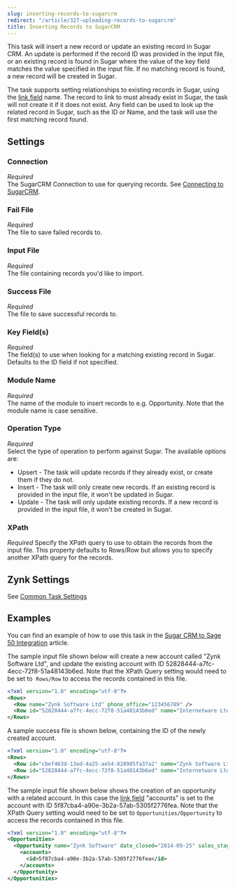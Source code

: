 ```yaml
---
slug: inserting-records-to-sugarcrm
redirect: "/article/327-uploading-records-to-sugarcrm"
title: Inserting Records to SugarCRM
---
```



This task will insert a new record or update an existing record in Sugar CRM. An update is performed if the record ID was provided in the input file, or an existing record is found in Sugar where the value of the key field matches the value specified in the input file. If no matching record is found, a new record will be created in Sugar.



The task supports setting relationships to existing records in Sugar, using the [link field](link-fields) name. The record to link to must already exist in Sugar, the task will not create it if it does not exist. Any field can be used to look up the related record in Sugar, such as the ID or Name, and the task will use the first matching record found.


## Settings

### Connection 
_Required_  
The SugarCRM Connection to use for querying records. See [Connecting to SugarCRM](connecting-to-sugarcrm).

### Fail File
_Required_  
The file to save failed records to.

### Input File
_Required_  
The file containing records you'd like to import.

### Success File
_Required_  
The file to save successful records to.

### Key Field(s)
_Required_  
The field(s) to use when looking for a matching existing record in Sugar. Defaults to the ID field if not specified.

### Module Name
_Required_  
The name of the module to insert records to e.g. Opportunity. Note that the module name is case sensitive.

### Operation Type
_Required_  
Select the type of operation to perform against Sugar. The available options are:  

- Upsert - The task will update records if they already exist, or create them if they do not.
- Insert - The task will only create new records. If an existing record is provided in the input file, it won't be updated in Sugar.
- Update - The task will only update existing records. If a new record is provided in the input file, it won't be created in Sugar.

### XPath
_Required_
Specify the XPath query to use to obtain the records from the input file. This property defaults to Rows/Row but allows you to specify another XPath query for the records.

## Zynk Settings 
See [Common Task Settings](common-task-settings)


## Examples


You can find an example of how to use this task in the [Sugar CRM to Sage 50 Integration](sugar-crm-to-sage-50-integration) article.



The sample input file shown below will create a new account called "Zynk Software Ltd", and update the existing account with ID 52828444-a7fc-4ecc-72f8-51a48143b6ed. Note that the XPath Query setting would need to be set to  `Rows/Row` to access the records contained in this file.


```xml
<?xml version="1.0" encoding="utf-8"?>
<Rows>
  <Row name="Zynk Software Ltd" phone_office="123456789" />
  <Row id="52828444-a7fc-4ecc-72f8-51a48143b6ed" name="Internetware Ltd" phone_office="123456789" />
</Rows>
```


A sample success file is shown below, containing the ID of the newly created account.


```xml
<?xml version="1.0" encoding="utf-8"?>
<Rows>
  <Row id="cbef463d-13ed-4a25-ae54-828985fa37a2" name="Zynk Software Ltd" phone_office="123456789" />
  <Row id="52828444-a7fc-4ecc-72f8-51a48143b6ed" name="Internetware Ltd" phone_office="123456789" />
</Rows>
```


The sample input file shown below shows the creation of an opportunity with a related account. In this case the [link field](link-fields) "accounts" is set to the account with ID 5f87cba4-a90e-3b2a-57ab-5305f2776fea. Note that the XPath Query setting would need to be set to `Opportunities/Opportunity` to access the records contained in this file.


```xml
<?xml version="1.0" encoding="utf-8"?>
<Opportunities>
  <Opportunity name="Zynk Software" date_closed="2014-09-25" sales_stage="Closed Won" amount="175" description="New printer">
	<accounts>
	  <id>5f87cba4-a90e-3b2a-57ab-5305f2776fea</id>
	</accounts>
  </Opportunity>
</Opportunities>
```
